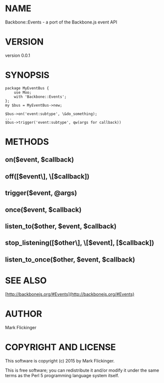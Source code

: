 # NAME

Backbone::Events - a port of the Backbone.js event API

# VERSION

version 0.0.1

# SYNOPSIS

    package MyEventBus {
        use Moo;
        with 'Backbone::Events';
    };
    my $bus = MyEventBus->new;

    $bus->on('event:subtype', \&do_something);
    ...
    $bus->trigger('event:subtype', qw(args for callback))

# METHODS

## on($event, $callback)

## off(\[$event\], \[$callback\])

## trigger($event, @args)

## once($event, $callback)

## listen\_to($other, $event, $callback)

## stop\_listening(\[$other\], \[$event\], \[$callback\])

## listen\_to\_once($other, $event, $callback)

# SEE ALSO

[http://backbonejs.org/#Events](http://backbonejs.org/#Events)

# AUTHOR

Mark Flickinger

# COPYRIGHT AND LICENSE

This software is copyright (c) 2015 by Mark Flickinger.

This is free software; you can redistribute it and/or modify it under
the same terms as the Perl 5 programming language system itself.
